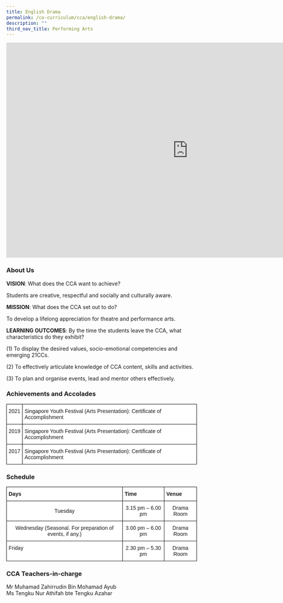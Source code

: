 ```yaml
---
title: English Drama
permalink: /co-curriculum/cca/english-drama/
description: ""
third_nav_title: Performing Arts
---
```

<iframe allowfullscreen="true" height="569" width="960" frameborder="0" src="https://docs.google.com/presentation/d/1r_ZgLBKXFqI7xgCSJcKrNdC8bNCDhZds1yWpoaNe0u8/embed?start=true&amp;loop=true&amp;delayms=3000"></iframe>

### About Us

**VISION**: What does the CCA want to achieve?&nbsp;

Students are creative, respectful and socially and culturally aware.  

**MISSION**: What does the CCA set out to do?

To develop a lifelong appreciation for theatre and performance arts.  


**LEARNING OUTCOMES**: By the time the students leave the CCA, what characteristics do they exhibit?

(1) To display the desired values, socio-emotional competencies and emerging 21CCs.  

(2) To effectively articulate knowledge of CCA content, skills and activities.  

(3) To plan and organise events, lead and mentor others effectively.

### Achievements and Accolades

<style type="text/css">
.tg  {border-collapse:collapse;border-spacing:0;}
.tg td{border-color:black;border-style:solid;border-width:1px;font-family:Arial, sans-serif;font-size:14px;
  overflow:hidden;padding:10px 5px;word-break:normal;}
.tg th{border-color:black;border-style:solid;border-width:1px;font-family:Arial, sans-serif;font-size:14px;
  font-weight:normal;overflow:hidden;padding:10px 5px;word-break:normal;}
.tg .tg-ktyi{background-color:#FFF;text-align:left;vertical-align:top}
</style>
<table class="tg">
<thead>
  <tr>
    <th class="tg-ktyi">2021</th>
    <th class="tg-ktyi">Singapore Youth Festival (Arts Presentation): Certificate of Accomplishment</th>
  </tr>
</thead>
<tbody>
  <tr>
    <td class="tg-ktyi">2019</td>
    <td class="tg-ktyi">Singapore Youth Festival (Arts Presentation): Certificate of Accomplishment</td>
  </tr>
  <tr>
    <td class="tg-ktyi">2017</td>
    <td class="tg-ktyi">Singapore Youth Festival (Arts Presentation): Certificate of Accomplishment</td>
  </tr>
</tbody>
</table>

### Schedule

<style type="text/css">
.tg  {border-collapse:collapse;border-spacing:0;}
.tg td{border-color:black;border-style:solid;border-width:1px;font-family:Arial, sans-serif;font-size:14px;
  overflow:hidden;padding:10px 5px;word-break:normal;}
.tg th{border-color:black;border-style:solid;border-width:1px;font-family:Arial, sans-serif;font-size:14px;
  font-weight:normal;overflow:hidden;padding:10px 5px;word-break:normal;}
.tg .tg-dgl5{background-color:#FFF;font-weight:bold;text-align:left;vertical-align:top}
.tg .tg-f4yw{background-color:#FFF;text-align:center;vertical-align:middle}
.tg .tg-ktyi{background-color:#FFF;text-align:left;vertical-align:top}
</style>
<table class="tg">
<thead>
  <tr>
    <th class="tg-dgl5">Days</th>
    <th class="tg-dgl5">Time</th>
    <th class="tg-dgl5">Venue</th>
  </tr>
</thead>
<tbody>
  <tr>
    <td class="tg-f4yw">Tuesday</td>
    <td class="tg-f4yw">3.15 pm – 6.00 pm</td>
    <td class="tg-f4yw">Drama Room</td>
  </tr>
  <tr>
    <td class="tg-f4yw">Wednesday (Seasonal. For preparation of events, if any.)<br></td>
    <td class="tg-f4yw">3.00 pm – 6.00 pm<br></td>
    <td class="tg-f4yw">Drama Room<br></td>
  </tr>
  <tr>
    <td class="tg-ktyi">Friday</td>
    <td class="tg-f4yw">2.30 pm – 5.30 pm</td>
    <td class="tg-f4yw">Drama Room</td>
  </tr>
</tbody>
</table>

### CCA Teachers-in-charge

Mr Muhamad Zahirrudin Bin Mohamad Ayub <br>
Ms Tengku Nur Athifah bte Tengku Azahar